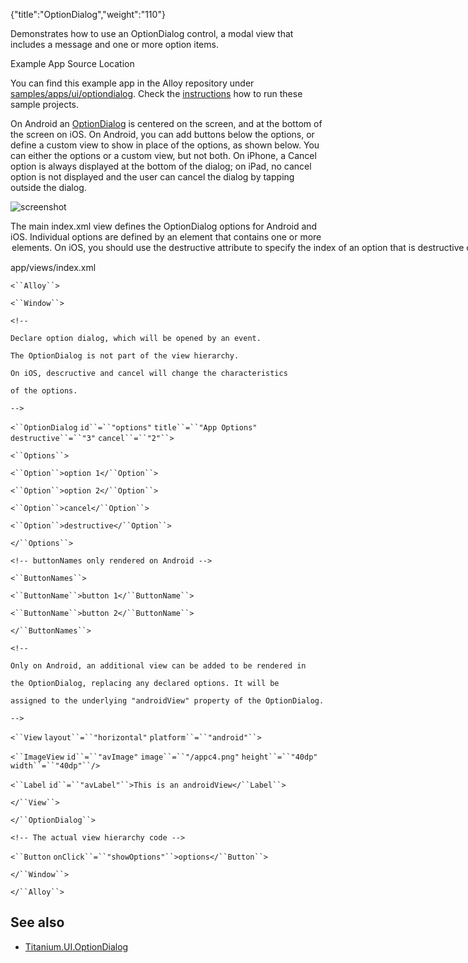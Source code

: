 {"title":"OptionDialog","weight":"110"} 

Demonstrates how to use an OptionDialog control, a modal view that includes a message and one or more option items.

Example App Source Location

You can find this example app in the Alloy repository under [samples/apps/ui/optiondialog](https://github.com/appcelerator/alloy/tree/master/samples/apps/ui/optiondialog). Check the [instructions](/docs/appc/Alloy_Framework/Alloy_Guide/Alloy_Test_Apps/) how to run these sample projects.

On Android an [OptionDialog](#!/api/Titanium.UI.OptionDialog) is centered on the screen, and at the bottom of the screen on iOS. On Android, you can add buttons below the options, or define a custom view to show in place of the options, as shown below. You can either the options or a custom view, but not both. On iPhone, a Cancel option is always displayed at the bottom of the dialog; on iPad, no cancel option is not displayed and the user can cancel the dialog by tapping outside the dialog.

![screenshot](/Images/appc/download/attachments/41845761/screenshot.png)

The main index.xml view defines the OptionDialog options for Android and iOS. Individual options are defined by an <Options> element that contains one or more <Option> elements. On iOS, you should use the [destructive](#!/api/Titanium.UI.OptionDialog-property-destructive) attribute to specify the index of an option that is destructive or irreversible (like deleting a contact or photo, for example). Destructive options are colored red, as shown above.

app/views/index.xml

`<``Alloy``>`

`<``Window``>`

`<!--`

`Declare option dialog, which will be opened by an event.`

`The OptionDialog is not part of the view hierarchy.`

`On iOS, descructive and cancel will change the characteristics`

`of the options.`

`-->`

`<``OptionDialog`  `id``=``"options"`  `title``=``"App Options"`  `destructive``=``"3"`  `cancel``=``"2"``>`

`<``Options``>`

`<``Option``>option 1</``Option``>`

`<``Option``>option 2</``Option``>`

`<``Option``>cancel</``Option``>`

`<``Option``>destructive</``Option``>`

`</``Options``>`

`<!-- buttonNames only rendered on Android -->`

`<``ButtonNames``>`

`<``ButtonName``>button 1</``ButtonName``>`

`<``ButtonName``>button 2</``ButtonName``>`

`</``ButtonNames``>`

`<!--`

`Only on Android, an additional view can be added to be rendered in`

`the OptionDialog, replacing any declared options. It will be`

`assigned to the underlying "androidView" property of the OptionDialog.`

`-->`

`<``View`  `layout``=``"horizontal"`  `platform``=``"android"``>`

`<``ImageView`  `id``=``"avImage"`  `image``=``"/appc4.png"`  `height``=``"40dp"`  `width``=``"40dp"``/>`

`<``Label`  `id``=``"avLabel"``>This is an androidView</``Label``>`

`</``View``>`

`</``OptionDialog``>`

`<!-- The actual view hierarchy code -->`

`<``Button`  `onClick``=``"showOptions"``>options</``Button``>`

`</``Window``>`

`</``Alloy``>`

## See also

*   [Titanium.UI.OptionDialog](#!/api/Titanium.UI.OptionDialog)